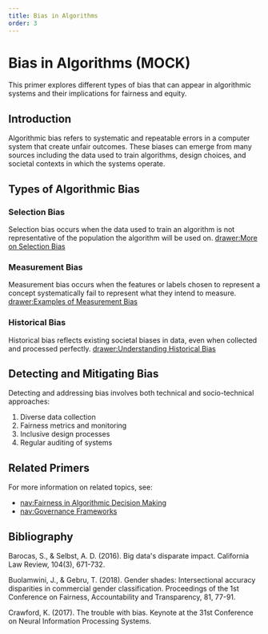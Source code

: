 ```yaml
---
title: Bias in Algorithms
order: 3
---
```


# Bias in Algorithms (MOCK)

This primer explores different types of bias that can appear in algorithmic systems and their implications for fairness and equity.

## Introduction

Algorithmic bias refers to systematic and repeatable errors in a computer system that create unfair outcomes. These biases can emerge from many sources including the data used to train algorithms, design choices, and societal contexts in which the systems operate.

## Types of Algorithmic Bias

### Selection Bias

Selection bias occurs when the data used to train an algorithm is not representative of the population the algorithm will be used on. [drawer:More on Selection Bias](selection-bias)

### Measurement Bias

Measurement bias occurs when the features or labels chosen to represent a concept systematically fail to represent what they intend to measure. [drawer:Examples of Measurement Bias](measurement-bias)

### Historical Bias

Historical bias reflects existing societal biases in data, even when collected and processed perfectly. [drawer:Understanding Historical Bias](historical-bias)

## Detecting and Mitigating Bias

Detecting and addressing bias involves both technical and socio-technical approaches:

1. Diverse data collection
2. Fairness metrics and monitoring
3. Inclusive design processes
4. Regular auditing of systems

## Related Primers

For more information on related topics, see:

- [nav:Fairness in Algorithmic Decision Making](fairness)
- [nav:Governance Frameworks](governance)

## Bibliography

Barocas, S., & Selbst, A. D. (2016). Big data's disparate impact. California Law Review, 104(3), 671-732.

Buolamwini, J., & Gebru, T. (2018). Gender shades: Intersectional accuracy disparities in commercial gender classification. Proceedings of the 1st Conference on Fairness, Accountability and Transparency, 81, 77-91.

Crawford, K. (2017). The trouble with bias. Keynote at the 31st Conference on Neural Information Processing Systems.
